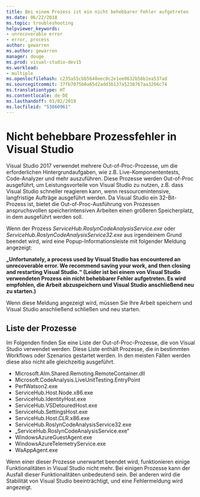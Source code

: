 ```yaml
---
title: Bei einem Prozess ist ein nicht behebbarer Fehler aufgetreten
ms.date: 06/22/2018
ms.topic: troubleshooting
helpviewer_keywords:
- unrecoverable error
- error, process
author: gewarren
ms.author: gewarren
manager: douge
ms.prod: visual-studio-dev15
ms.workload:
- multiple
ms.openlocfilehash: c235a55cbb5648eec0c2e1ee0632b56b1ea537ad
ms.sourcegitcommit: 37fb7075b0a65d2add3b137a5230767aa3266c74
ms.translationtype: HT
ms.contentlocale: de-DE
ms.lasthandoff: 01/02/2019
ms.locfileid: "53860961"
---
```

# <a name="visual-studio-unrecoverable-process-error"></a>Nicht behebbare Prozessfehler in Visual Studio

Visual Studio 2017 verwendet mehrere Out-of-Proc-Prozesse, um die erforderlichen Hintergrundaufgaben, wie z.B. Live-Komponententests, Code-Analyzer und mehr auszuführen. Diese Prozesse werden Out-of-Proc ausgeführt, um Leistungsvorteile von Visual Studio zu nutzen, z.B. dass Visual Studio schneller reagieren kann, wenn ressourcenintensive, langfristige Aufträge ausgeführt werden. Da Visual Studio ein 32-Bit-Prozess ist, bietet die Out-of-Proc-Ausführung von Prozessen anspruchsvollen speicherintensiven Arbeiten einen größeren Speicherplatz, in dem ausgeführt werden soll.

Wenn der Prozess *ServiceHub.RoslynCodeAnalysisService.exe* oder *ServiceHub.RoslynCodeAnalysisService32.exe* aus irgendeinem Grund beendet wird, wird eine Popup-Informationsleiste mit folgender Meldung angezeigt:

**„Unfortunately, a process used by Visual Studio has encountered an unrecoverable error. We recommend saving your work, and then closing and restarting Visual Studio.“ (Leider ist bei einem von Visual Studio verwendeten Prozess ein nicht behebbarer Fehler aufgetreten. Es wird empfohlen, die Arbeit abzuspeichern und Visual Studio anschließend neu zu starten.)**

Wenn diese Meldung angezeigt wird, müssen Sie Ihre Arbeit speichern und Visual Studio anschließend schließen und neu starten.

## <a name="list-of-processes"></a>Liste der Prozesse

Im Folgenden finden Sie eine Liste der Out-of-Proc-Prozesse, die von Visual Studio verwendet werden. Diese Liste enthält Prozesse, die in bestimmten Workflows oder Szenarios gestartet werden. In den meisten Fällen werden diese also nicht alle gleichzeitig ausgeführt.

- Microsoft.Alm.Shared.Remoting.RemoteContainer.dll
- Microsoft.CodeAnalysis.LiveUnitTesting.EntryPoint
- PerfWatson2.exe
- ServiceHub.Host.Node.x86.exe
- ServiceHub.IdentityHost.exe
- ServiceHub.VSDetouredHost.exe
- ServiceHub.SettingsHost.exe
- ServiceHub.Host.CLR.x86.exe
- ServiceHub.RoslynCodeAnalysisService32.exe
- „ServiceHub.RoslynCodeAnalysisService.exe“
- WindowsAzureGuestAgent.exe
- WindowsAzureTelemetryService.exe
- WaAppAgent.exe

Wenn einer dieser Prozesse unerwartet beendet wird, funktionieren einige Funktionalitäten in Visual Studio nicht mehr. Bei einigen Prozesse kann der Ausfall dieser Funktionalitäten unbedeutend sein. Bei anderen wird die Stabilität von Visual Studio beeinträchtigt, und eine Fehlermeldung wird angezeigt.